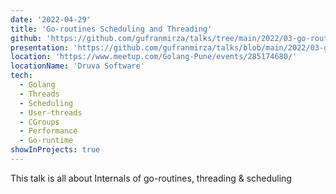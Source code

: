```yaml
---
date: '2022-04-29'
title: 'Go-routines Scheduling and Threading'
github: 'https://github.com/gufranmirza/talks/tree/main/2022/03-go-routines-scheduling'
presentation: 'https://github.com/gufranmirza/talks/blob/main/2022/03-go-routines-scheduling/slides/Goroutines%20%20demystified.pdf'
location: 'https://www.meetup.com/Golang-Pune/events/285174680/'
locationName: 'Druva Software'
tech:
  - Golang
  - Threads
  - Scheduling
  - User-threads
  - CGroups
  - Performance
  - Go-runtime
showInProjects: true
---
```


This talk is all about Internals of go-routines, threading & scheduling
